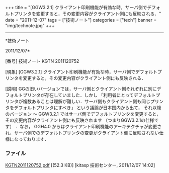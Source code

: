 ﻿+++
title = "[GGW3.2.1] クライアント印刷機能が有効な時，サーバ側でデフォルトプリンタを変更すると，その変更内容がクライアント側にも反映される．"
date = "2011-12-07"
tags = ["技術ノート"]
categories = ["tech"]
banner = "img/technote.jpg"
+++

-----------------------------------------------------------------------------------------------------------------------------

*技術ノート

2011/12/07*


[番号]
技術ノート KGTN 2011120752

[現象]
[GGW3.2.1]
クライアント印刷機能が有効な時，サーバ側でデフォルトプリンタを変更すると，その変更内容がクライアント側にも反映される．

[説明]
GGの旧いバージョンでは，サーバ側とクライアント側それぞれに別にデフォルトプリンタが存在していました．しかし
「利用者にとってデフォルトプリンタが複数あることは理解が難しい．サーバ側もクライアント側も同じプリンタをデフォルトプリンタにすべき」
という議論が日本国内から出て， それ以降のバージョン 〜 GGW3.2.1
ではサーバ側でデフォルトプリンタを変更すると，その変更内容がクライアント側にも反映されます
（つまりGGW3.2.1の仕様です） ．なお， GGH4.0
からはクライアント印刷機能のアーキテクチャが変更され，サーバ側でのデフォルトプリンタの変更がクライアント側に反映されない仕様になっております．


### ファイル

 
 


[KGTN2011120752.pdf](http://techreport.kitasp.net/attachments/download/739/KGTN2011120752.pdf)
 [(52.3 KB)] [kitasp 技術センター, 2011/12/07
14:02]


 


 


